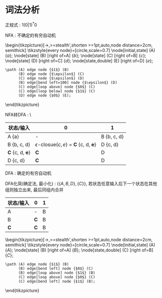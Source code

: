 <!--
  vi: ft=pandoc.markdown
-->

# 词法分析

正规式
: $1(0|1)^{*} 0$

NFA
: 不确定的有穷自动机

  \begin{tikzpicture}[->,>=stealth',shorten >=1pt,auto,node distance=2cm, semithick]
    \tikzstyle{every node}=[circle,scale=0.7]
    \node[initial,state] (A) {$a$};
    \node[state] (B) [right of=A] {$b$};
    \node[state] (C) [right of=B] {$c$};
    \node[state] (D) [right of=C] {$d$};
    \node[state,double] (E) [right of=D] {$e$};
  
    \path (A) edge node {$1$} (B)
          (B) edge node {$\epsilon$} (C)
          (C) edge node {$\epsilon$} (D)
          (B) edge[bend left=100] node {$\epsilon$} (D)
          (C) edge[loop above] node {$0$} (C)
          (C) edge[loop below] node {$1$} (C)
          (D) edge node {$0$} (E);
  \end{tikzpicture}

NFA转DFA
: \

  状态/输入 | 0 | 1
  -- | -- | --
  A {a} | - | B {b, c, d}
  B {b, c, d} | $\epsilon\text{-closue}(c, e)$ = **C** {c, d, **e**} | D {c, d}
  **C** {c, d, **e**} | **C** | D
  D {c, d} | **C** | D

DFA
: 确定的有穷自动机

DFA化简(确定法, 最小化)
: $\{\{A, B, D\}, \{C\}\}$, 若状态任意输入后下一个状态在其他组则独立出来, 最后同组内合并

  状态/输入 | 0 | 1
  -- | -- | --
  A | - | B
  B | **C** | B
  **C** | **C** | B

  \begin{tikzpicture}[->,>=stealth',shorten >=1pt,auto,node distance=2cm, semithick]
    \tikzstyle{every node}=[circle,scale=0.7]
    \node[initial,state] (A) {$A$};
    \node[state] (B) [right of=A] {$B$};
    \node[state,double] (C) [right of=B] {$C$};
  
    \path (A) edge node {$1$} (B)
          (B) edge[bend left] node {$0$} (C)
          (B) edge[loop above] node {$1$} (B)
          (C) edge[loop above] node {$0$} (C)
          (C) edge[bend left] node {$1$} (B);
  \end{tikzpicture}
